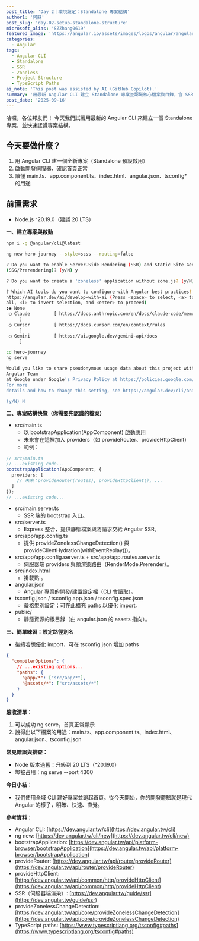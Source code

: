 ```yaml
---
post_title: 'Day 2｜環境設定：Standalone 專案結構'
author1: '阿蘇'
post_slug: 'day-02-setup-standalone-structure'
microsoft_alias: 'SZZhang0619'
featured_image: 'https://angular.io/assets/images/logos/angular/angular.svg'
categories:
  - Angular
tags:
  - Angular CLI
  - Standalone
  - SSR
  - Zoneless
  - Project Structure
  - TypeScript Paths
ai_note: 'This post was assisted by AI (GitHub Copilot).'
summary: '用最新 Angular CLI 建立 Standalone 專案並認識核心檔案與目錄，含 SSR 與 zoneless 設定。'
post_date: '2025-09-16'
---
```


哈囉，各位邦友們！
今天我們試著用最新的 Angular CLI 來建立一個 Standalone 專案，並快速認識專案結構。

## 今天要做什麼？
1. 用 Angular CLI 建一個全新專案（Standalone 預設啟用）
2. 啟動開發伺服器，確認首頁正常
3. 讀懂 main.ts、app.component.ts、index.html、angular.json、tsconfig* 的用途

## 前置需求
- Node.js ^20.19.0（建議 20 LTS）

**一、建立專案與啟動**
```sh
npm i -g @angular/cli@latest

ng new hero-journey --style=scss --routing=false

? Do you want to enable Server-Side Rendering (SSR) and Static Site Generation
(SSG/Prerendering)? (y/N) y

? Do you want to create a 'zoneless' application without zone.js? (y/N) y

? Which AI tools do you want to configure with Angular best practices?
https://angular.dev/ai/develop-with-ai (Press <space> to select, <a> to toggle
all, <i> to invert selection, and <enter> to proceed)
❯◉ None
 ◯ Claude         [ https://docs.anthropic.com/en/docs/claude-code/memory
     ]
 ◯ Cursor         [ https://docs.cursor.com/en/context/rules
     ]
 ◯ Gemini         [ https://ai.google.dev/gemini-api/docs
     ]

cd hero-journey
ng serve

Would you like to share pseudonymous usage data about this project with the
Angular Team
at Google under Google's Privacy Policy at https://policies.google.com/privacy.
For more
details and how to change this setting, see https://angular.dev/cli/analytics.

(y/N) N
```

**二、專案結構快覽（你需要先認識的檔案）**
- src/main.ts
  - 以 bootstrapApplication(AppComponent) 啟動應用
  - 未來會在這裡加入 providers（如 provideRouter、provideHttpClient）
  - 範例：
```ts
// src/main.ts
// ...existing code...
bootstrapApplication(AppComponent, {
  providers: [
    // 未來：provideRouter(routes), provideHttpClient(), ...
  ]
});
// ...existing code...
```
- src/main.server.ts
  - SSR 端的 bootstrap 入口。
- src/server.ts
  - Express 整合，提供靜態檔案與將請求交給 Angular SSR。
- src/app/app.config.ts
  - 提供 provideZonelessChangeDetection() 與 provideClientHydration(withEventReplay())。
- src/app/app.config.server.ts + src/app/app.routes.server.ts
  - 伺服器端 providers 與預渲染路由（RenderMode.Prerender）。
- src/index.html
  - 掛載點 <app-root>。
- angular.json
  - Angular 專案的開發/建置設定檔（CLI 會讀取）。
- tsconfig.json / tsconfig.app.json / tsconfig.spec.json
  - 嚴格型別設定；可在此擴充 paths 以優化 import。
- public/
  - 靜態資源的根目錄（由 angular.json 的 assets 指向）。

**三、簡單練習：設定路徑別名**
- 後續若想優化 import，可在 tsconfig.json 增加 paths
```json
{
  "compilerOptions": {
    // ...existing options...
    "paths": {
      "@app/*": ["src/app/*"],
      "@assets/*": ["src/assets/*"]
    }
  }
}
```

**驗收清單：**
1. 可以成功 ng serve，首頁正常顯示
2. 說得出以下檔案的用途：main.ts、app.component.ts、index.html、angular.json、tsconfig.json

**常見錯誤與排查：**
- Node 版本過舊：升級到 20 LTS（^20.19.0）
- 埠被占用：ng serve --port 4300

**今日小結：**
- 我們使用全域 CLI 建好專案並跑起首頁。從今天開始，你的開發體驗就是現代 Angular 的樣子，明確、快速、直覺。

**參考資料：**
- Angular CLI:
  [https://dev.angular.tw/cli](https://dev.angular.tw/cli)
- ng new:
  [https://dev.angular.tw/cli/new](https://dev.angular.tw/cli/new)
- bootstrapApplication:
  [https://dev.angular.tw/api/platform-browser/bootstrapApplication](https://dev.angular.tw/api/platform-browser/bootstrapApplication)
- provideRouter:
  [https://dev.angular.tw/api/router/provideRouter](https://dev.angular.tw/api/router/provideRouter)
- provideHttpClient:
  [https://dev.angular.tw/api/common/http/provideHttpClient](https://dev.angular.tw/api/common/http/provideHttpClient)
- SSR（伺服器端渲染）:
  [https://dev.angular.tw/guide/ssr](https://dev.angular.tw/guide/ssr)
- provideZonelessChangeDetection:
  [https://dev.angular.tw/api/core/provideZonelessChangeDetection](https://dev.angular.tw/api/core/provideZonelessChangeDetection)
- TypeScript paths:
  [https://www.typescriptlang.org/tsconfig#paths](https://www.typescriptlang.org/tsconfig#paths)